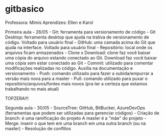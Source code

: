 # gitbasico
Professora: Mimis
Aprendizes: Ellen e Karol

Primeira aula - 26/05
	- Git: ferramenta para versionamento de código
	- Git Desktop: ferramenta desktop que ajuda na trativa de versionamento de código. Voltado para usuário final
	- GitHub: uma camada acima do Git que ajuda na interface. Voltado para usuário final
	- Repositório: local onde os arquivos ficam armazenados
	- Clone x Download: clone faz você baixar uma cópia do arquivo estando conectado ao Git. Download faz você baixar uma cópia sem estar conectado ao Git
	- Commit: utilizado para comentar modificações realizadas no código. Auxilia na documentação e versionamento
	- Push: comando utilizado para fazer a subida/empurrar a versão mais nova para a master
	- Pull: comando utilizado para puxar o repositório/arquivos/fontes mais novos (pra ter a certeza que estamos trabalhando no mais atual)
	

TOPZERA!!!
	
Segunda aula - 30/05
	- SourceTree: GitHub, BitBucker, AzureDevOps (ferramentas que podem ser utilizadas para gerenciar códigos)
	- Criação de branch: é uma ramificação do projeto
		A master é a "mãe" do projeto
	- Merge: inserir o que tem em uma branch em uma outra branch (ou na master)
	- Resolução de conflitos
	
	
	
	
	
	
	
	
	
	
	
	
	
	